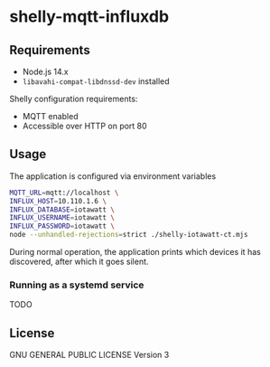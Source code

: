 # shelly-mqtt-influxdb

## Requirements

* Node.js 14.x
* `libavahi-compat-libdnssd-dev` installed

Shelly configuration requirements:

* MQTT enabled
* Accessible over HTTP on port 80

## Usage

The application is configured via environment variables

```bash
MQTT_URL=mqtt://localhost \
INFLUX_HOST=10.110.1.6 \
INFLUX_DATABASE=iotawatt \
INFLUX_USERNAME=iotawatt \
INFLUX_PASSWORD=iotawatt \
node --unhandled-rejections=strict ./shelly-iotawatt-ct.mjs
```

During normal operation, the application prints which devices it has discovered, after which it goes silent.

### Running as a systemd service

TODO

## License

GNU GENERAL PUBLIC LICENSE Version 3
